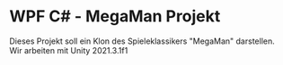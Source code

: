 # WPF C# - MegaMan Projekt

Dieses Projekt soll ein Klon des Spieleklassikers "MegaMan" darstellen.  
Wir arbeiten mit Unity 2021.3.1f1

